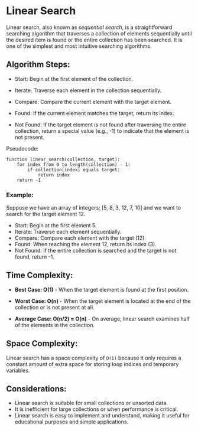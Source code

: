 # Linear Search

Linear search, also known as *sequential search*, is a straightforward searching algorithm that traverses a collection of elements sequentially until the desired item is found or the entire collection has been searched. It is one of the simplest and most intuitive searching algorithms.

## Algorithm Steps:
- Start: Begin at the first element of the collection.

- Iterate: Traverse each element in the collection sequentially.

- Compare: Compare the current element with the target element.

- Found: If the current element matches the target, return its index.

- Not Found: If the target element is not found after traversing the entire collection, return a special value (e.g., -1) to indicate that the element is not present.

Pseudocode:
``` plaintext
function linear_search(collection, target):
    for index from 0 to length(collection) - 1:
        if collection[index] equals target:
            return index
    return -1
```

### Example:
Suppose we have an array of integers: [5, 8, 3, 12, 7, 10] and we want to search for the target element 12.

- Start: Begin at the first element 5.
- Iterate: Traverse each element sequentially.
- Compare: Compare each element with the target (12).
- Found: When reaching the element 12, return its index (3).
- Not Found: If the entire collection is searched and the target is not found, return -1.


## Time Complexity:
- **Best Case: O(1)** - When the target element is found at the first position.

- **Worst Case: O(n)** - When the target element is located at the end of the collection or is not present at all.

- **Average Case: O(n/2) = O(n)** - On average, linear search examines half of the elements in the collection.


## Space Complexity:
Linear search has a space complexity of `O(1)` because it only requires a constant amount of extra space for storing loop indices and temporary variables.


## Considerations:
- Linear search is suitable for small collections or unsorted data.
- It is inefficient for large collections or when performance is critical.
- Linear search is easy to implement and understand, making it useful for educational purposes and simple applications.





